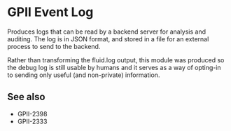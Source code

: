 # GPII Event Log

Produces logs that can be read by a backend server for analysis and auditing. The log is in JSON format, and stored in
a file for an external process to send to the backend.

Rather than transforming the fluid.log output, this module was produced so the debug log is still usable by humans and
it serves as a way of opting-in to sending only useful (and non-private) information.

## See also

* GPII-2398
* GPII-2333

